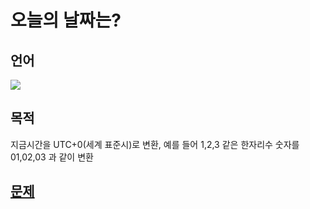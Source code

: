 # 오늘의 날짜는?
## 언어
<div>
<img src="https://img.shields.io/badge/python-3776AB?style=flat-square&logo=python&logoColor=white"> 
</div>

## 목적
지금시간을 UTC+0(세계 표준시)로 변환, 예를 들어 1,2,3 같은 한자리수 숫자를 01,02,03 과 같이 변환

## [문제](https://www.acmicpc.net/problem/16170)
